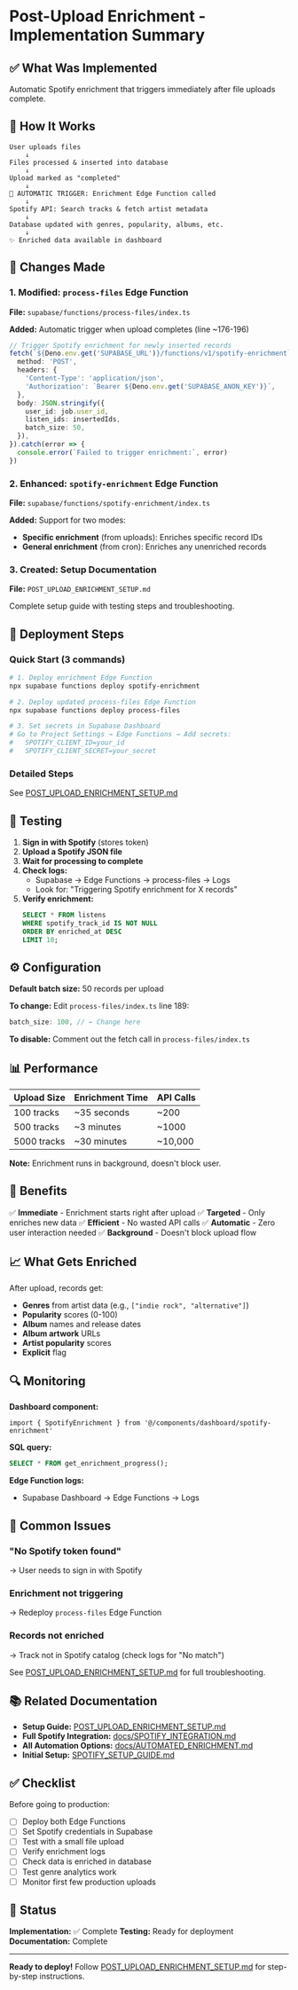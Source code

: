 # Post-Upload Enrichment - Implementation Summary

## ✅ What Was Implemented

Automatic Spotify enrichment that triggers immediately after file uploads complete.

## 🔄 How It Works

```
User uploads files
    ↓
Files processed & inserted into database
    ↓
Upload marked as "completed"
    ↓
🎵 AUTOMATIC TRIGGER: Enrichment Edge Function called
    ↓
Spotify API: Search tracks & fetch artist metadata
    ↓
Database updated with genres, popularity, albums, etc.
    ↓
✨ Enriched data available in dashboard
```

## 📝 Changes Made

### 1. Modified: `process-files` Edge Function

**File:** `supabase/functions/process-files/index.ts`

**Added:** Automatic trigger when upload completes (line ~176-196)

```typescript
// Trigger Spotify enrichment for newly inserted records
fetch(`${Deno.env.get('SUPABASE_URL')}/functions/v1/spotify-enrichment`, {
  method: 'POST',
  headers: {
    'Content-Type': 'application/json',
    'Authorization': `Bearer ${Deno.env.get('SUPABASE_ANON_KEY')}`,
  },
  body: JSON.stringify({
    user_id: job.user_id,
    listen_ids: insertedIds,
    batch_size: 50,
  }),
}).catch(error => {
  console.error(`Failed to trigger enrichment:`, error)
})
```

### 2. Enhanced: `spotify-enrichment` Edge Function

**File:** `supabase/functions/spotify-enrichment/index.ts`

**Added:** Support for two modes:
- **Specific enrichment** (from uploads): Enriches specific record IDs
- **General enrichment** (from cron): Enriches any unenriched records

### 3. Created: Setup Documentation

**File:** `POST_UPLOAD_ENRICHMENT_SETUP.md`

Complete setup guide with testing steps and troubleshooting.

## 🚀 Deployment Steps

### Quick Start (3 commands)

```bash
# 1. Deploy enrichment Edge Function
npx supabase functions deploy spotify-enrichment

# 2. Deploy updated process-files Edge Function
npx supabase functions deploy process-files

# 3. Set secrets in Supabase Dashboard
# Go to Project Settings → Edge Functions → Add secrets:
#   SPOTIFY_CLIENT_ID=your_id
#   SPOTIFY_CLIENT_SECRET=your_secret
```

### Detailed Steps

See [POST_UPLOAD_ENRICHMENT_SETUP.md](POST_UPLOAD_ENRICHMENT_SETUP.md)

## 🧪 Testing

1. **Sign in with Spotify** (stores token)
2. **Upload a Spotify JSON file**
3. **Wait for processing to complete**
4. **Check logs:**
   - Supabase → Edge Functions → process-files → Logs
   - Look for: "Triggering Spotify enrichment for X records"
5. **Verify enrichment:**
   ```sql
   SELECT * FROM listens
   WHERE spotify_track_id IS NOT NULL
   ORDER BY enriched_at DESC
   LIMIT 10;
   ```

## ⚙️ Configuration

**Default batch size:** 50 records per upload

**To change:** Edit `process-files/index.ts` line 189:
```typescript
batch_size: 100, // ← Change here
```

**To disable:** Comment out the fetch call in `process-files/index.ts`

## 📊 Performance

| Upload Size | Enrichment Time | API Calls |
|-------------|-----------------|-----------|
| 100 tracks  | ~35 seconds     | ~200      |
| 500 tracks  | ~3 minutes      | ~1000     |
| 5000 tracks | ~30 minutes     | ~10,000   |

**Note:** Enrichment runs in background, doesn't block user.

## 🎯 Benefits

✅ **Immediate** - Enrichment starts right after upload
✅ **Targeted** - Only enriches new data
✅ **Efficient** - No wasted API calls
✅ **Automatic** - Zero user interaction needed
✅ **Background** - Doesn't block upload flow

## 📈 What Gets Enriched

After upload, records get:
- **Genres** from artist data (e.g., `["indie rock", "alternative"]`)
- **Popularity** scores (0-100)
- **Album** names and release dates
- **Album artwork** URLs
- **Artist popularity** scores
- **Explicit** flag

## 🔍 Monitoring

**Dashboard component:**
```tsx
import { SpotifyEnrichment } from '@/components/dashboard/spotify-enrichment'
```

**SQL query:**
```sql
SELECT * FROM get_enrichment_progress();
```

**Edge Function logs:**
- Supabase Dashboard → Edge Functions → Logs

## 🐛 Common Issues

### "No Spotify token found"
→ User needs to sign in with Spotify

### Enrichment not triggering
→ Redeploy `process-files` Edge Function

### Records not enriched
→ Track not in Spotify catalog (check logs for "No match")

See [POST_UPLOAD_ENRICHMENT_SETUP.md](POST_UPLOAD_ENRICHMENT_SETUP.md) for full troubleshooting.

## 📚 Related Documentation

- **Setup Guide:** [POST_UPLOAD_ENRICHMENT_SETUP.md](POST_UPLOAD_ENRICHMENT_SETUP.md)
- **Full Spotify Integration:** [docs/SPOTIFY_INTEGRATION.md](docs/SPOTIFY_INTEGRATION.md)
- **All Automation Options:** [docs/AUTOMATED_ENRICHMENT.md](docs/AUTOMATED_ENRICHMENT.md)
- **Initial Setup:** [SPOTIFY_SETUP_GUIDE.md](SPOTIFY_SETUP_GUIDE.md)

## ✅ Checklist

Before going to production:

- [ ] Deploy both Edge Functions
- [ ] Set Spotify credentials in Supabase
- [ ] Test with a small file upload
- [ ] Verify enrichment logs
- [ ] Check data is enriched in database
- [ ] Test genre analytics work
- [ ] Monitor first few production uploads

## 🎉 Status

**Implementation:** ✅ Complete
**Testing:** Ready for deployment
**Documentation:** Complete

---

**Ready to deploy!** Follow [POST_UPLOAD_ENRICHMENT_SETUP.md](POST_UPLOAD_ENRICHMENT_SETUP.md) for step-by-step instructions.
